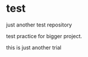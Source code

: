 # test
just another test repository 

test practice for bigger project.


this is just another trial
